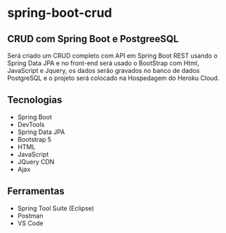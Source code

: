 # spring-boot-crud

## CRUD com Spring Boot e PostgreeSQL

Será criado um CRUD completo com API em Spring Boot REST usando o Spring Data JPA e no front-end será usado o BootStrap com Html, JavaScript e Jquery, os dados serão gravados no banco de dados PostgreSQL e o projeto será colocado na Hospedagem do Heroku Cloud.

## Tecnologias 

- Spring Boot
- DevTools
- Spring Data JPA
- Bootstrap 5
- HTML
- JavaScript
- JQuery CDN
- Ajax

## Ferramentas

- Spring Tool Suite (Eclipse)
- Postman
- VS Code